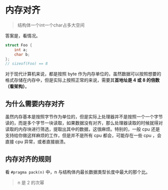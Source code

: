 # 内存对齐

> 结构体一个int一个char占多大空间

答案是，看情况。

```c++
struct Foo {
    int a;
    char b;
};
// sizeof(Foo) == 8
```

对于现代计算机来说，都是按照 byte 作为内存单位的，虽然数据可以按照想要的格式存储在内存中，但是实际上按照正常的来说，需要其**首地址是 4 或 8 的倍数（看架构）**。

## 为什么需要内存对齐

虽然内存基本是按照字节作为单位的，但是实际上处理器并不是按照一个一个字节读的，而是多个字节一块读取，如果数据没有对齐，那么处理器读取的时候就得对读取的内存块进行筛选，提取出其中的数据，这很麻烦。特别的，一般 cpu 还是支持给你做这样麻烦的工作，但是并不是所有 cpu 都会，可能存在一些 cpu ，会直接 cpu 异常，或者直接崩溃。

## 内存对齐的规则

看 `#pragma pack(n)` 中，n 与结构体内最长数据类型长度中最大的那个比。

> n 是 2 的次幂

